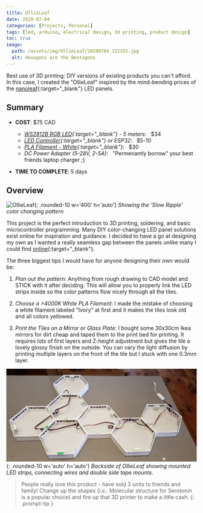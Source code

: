 ```yaml
---
title: OllieLeaf
date: 2020-07-04 
categories: [Projects, Personal]
tags: [led, arduino, electrical design, 3d printing, product design]     # TAG names should always be lowercase
toc: true
image:
  path: /assets/img/OllieLeaf/20200704_152355.jpg  
  alt: Hexagons are the Bestagons
---
```


Best use of 3D printing: DIY versions of existing products you can't afford. In this case, I created the "OllieLeaf" inspired by the mind-bending prices of the [nanoleaf](https://nanoleaf.me/en-CA/){:target="_blank"} LED panels.  


## Summary
- **COST**:  $75 CAD
    + *[WS2812B RGB LED](https://shorturl.at/cefMS){:target="_blank"} - 5 meters*:&nbsp;&nbsp; $34
    + *[LED Controller](https://shorturl.at/bhIO6){:target="_blank"} or ESP32*:&nbsp;&nbsp; $5-10
    + *[PLA Filament - White](https://shorturl.at/wxBD3){:target="_blank"}*:&nbsp;&nbsp; $30
    + *DC Power Adapter (5-28V, 2-5A)*:&nbsp;&nbsp; "Permenantly borrow" your best friends laptop charger ;)
   
- **TIME TO COMPLETE**: 5 days


## Overview
![OllieLeaf](/assets/img/OllieLeaf/OllieLeaf.gif){: .rounded-10 w='400' h='auto'}
_Showing the 'Slow Ripple' color changing pattern_


This project is the perfect introduction to 3D printing, soldering, and basic microcontroller programming. Many DIY color-changing LED panel solutions exist online for inspiration and guidance. I decided to have a go at designing my own as I wanted a really seamless gap between the panels unlike many I could find [online](https://www.thingiverse.com/thing:3354082){:target="_blank"}.


The three biggest tips I would have for anyone designing their own would be:


1. *Plan out the pattern*: Anything from rough drawing to CAD model and STICK with it after deciding. This will allow you to properly link the LED strips inside so the color patterns flow nicely through all the tiles.


2. *Choose a >4000K White PLA Filament*: I made the mistake of choosing a white filament labeled "Ivory" at first and it makes the tiles look old and all colors yellowed.


3. *Print the Tiles on a Mirror or Glass Plate*: I bought some 30x30cm Ikea mirrors for dirt cheap and taped them to the print bed for printing. It requires lots of first layers and Z-height adjustment but gives the tile a lovely glossy finish on the outside. You can vary the light diffusion by printing multiple layers on the front of the tile but I stuck with one 0.3mm layer.  


![OllieLeaf Internals](/assets/img/OllieLeaf/20200328_110930.jpg){: .rounded-10 w='auto' h='auto'}
_Backside of OllieLeaf showing mounted LED strips, connecting wires and double side tape mounts._


> People really love this product - have sold 3 units to friends and family! Change up the shapes (i.e.: Molecular structure for Serotonin is a popular choice) and fire up that 3D printer to make a little cash.
{: .prompt-tip }
